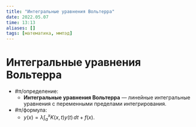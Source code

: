 ```yaml
---
title: "Интегральные уравнения Вольтерра"
date: 2022.05.07
time: 13:13
aliases: []
tags: [математика, ммпэд]
---
```


# Интегральные уравнения Вольтерра

- #π/определение:
	- **Интегральные уравнения Вольтерра** — линейные интегральные уравнения с переменными пределами интегрирования.
- #π/формула:
	- $\displaystyle y(x)=\lambda \int_{a}^{x} K(x,t)y(t) \, dt + f(x)$.
